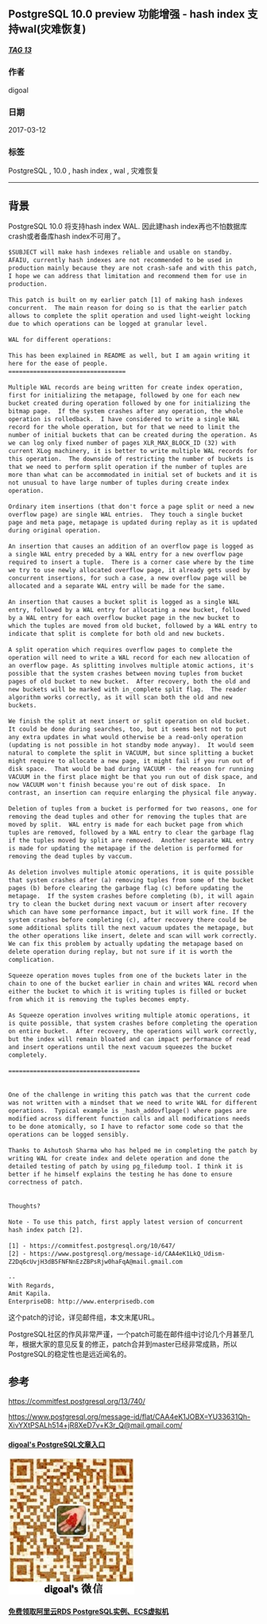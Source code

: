 ## PostgreSQL 10.0 preview 功能增强 - hash index 支持wal(灾难恢复)  
##### [TAG 13](../class/13.md)
                                                
### 作者                                                                                             
digoal                                           
                                                  
### 日期                                             
2017-03-12                                            
                                              
### 标签                                           
PostgreSQL , 10.0 , hash index ,  wal , 灾难恢复  
                                                
----                                          
                                                   
## 背景                         
PostgreSQL 10.0 将支持hash index WAL. 因此建hash index再也不怕数据库crash或者备库hash index不可用了。  
  
```  
$SUBJECT will make hash indexes reliable and usable on standby.  
AFAIU, currently hash indexes are not recommended to be used in  
production mainly because they are not crash-safe and with this patch,  
I hope we can address that limitation and recommend them for use in  
production.  
  
This patch is built on my earlier patch [1] of making hash indexes  
concurrent.  The main reason for doing so is that the earlier patch  
allows to complete the split operation and used light-weight locking  
due to which operations can be logged at granular level.  
  
WAL for different operations:  
  
This has been explained in README as well, but I am again writing it  
here for the ease of people.  
=================================  
  
Multiple WAL records are being written for create index operation,  
first for initializing the metapage, followed by one for each new  
bucket created during operation followed by one for initializing the  
bitmap page.  If the system crashes after any operation, the whole  
operation is rolledback.  I have considered to write a single WAL  
record for the whole operation, but for that we need to limit the  
number of initial buckets that can be created during the operation. As  
we can log only fixed number of pages XLR_MAX_BLOCK_ID (32) with  
current XLog machinery, it is better to write multiple WAL records for  
this operation.  The downside of restricting the number of buckets is  
that we need to perform split operation if the number of tuples are  
more than what can be accommodated in initial set of buckets and it is  
not unusual to have large number of tuples during create index  
operation.  
  
Ordinary item insertions (that don't force a page split or need a new  
overflow page) are single WAL entries.  They touch a single bucket  
page and meta page, metapage is updated during replay as it is updated  
during original operation.  
  
An insertion that causes an addition of an overflow page is logged as  
a single WAL entry preceded by a WAL entry for a new overflow page  
required to insert a tuple.  There is a corner case where by the time  
we try to use newly allocated overflow page, it already gets used by  
concurrent insertions, for such a case, a new overflow page will be  
allocated and a separate WAL entry will be made for the same.  
  
An insertion that causes a bucket split is logged as a single WAL  
entry, followed by a WAL entry for allocating a new bucket, followed  
by a WAL entry for each overflow bucket page in the new bucket to  
which the tuples are moved from old bucket, followed by a WAL entry to  
indicate that split is complete for both old and new buckets.  
  
A split operation which requires overflow pages to complete the  
operation will need to write a WAL record for each new allocation of  
an overflow page. As splitting involves multiple atomic actions, it's  
possible that the system crashes between moving tuples from bucket  
pages of old bucket to new bucket.  After recovery, both the old and  
new buckets will be marked with in_complete split flag.  The reader  
algorithm works correctly, as it will scan both the old and new  
buckets.  
  
We finish the split at next insert or split operation on old bucket.  
It could be done during searches, too, but it seems best not to put  
any extra updates in what would otherwise be a read-only operation  
(updating is not possible in hot standby mode anyway).  It would seem  
natural to complete the split in VACUUM, but since splitting a bucket  
might require to allocate a new page, it might fail if you run out of  
disk space.  That would be bad during VACUUM - the reason for running  
VACUUM in the first place might be that you run out of disk space, and  
now VACUUM won't finish because you're out of disk space.  In  
contrast, an insertion can require enlarging the physical file anyway.  
  
Deletion of tuples from a bucket is performed for two reasons, one for  
removing the dead tuples and other for removing the tuples that are  
moved by split.  WAL entry is made for each bucket page from which  
tuples are removed, followed by a WAL entry to clear the garbage flag  
if the tuples moved by split are removed.  Another separate WAL entry  
is made for updating the metapage if the deletion is performed for  
removing the dead tuples by vaccum.  
  
As deletion involves multiple atomic operations, it is quite possible  
that system crashes after (a) removing tuples from some of the bucket  
pages (b) before clearing the garbage flag (c) before updating the  
metapage.  If the system crashes before completing (b), it will again  
try to clean the bucket during next vacuum or insert after recovery  
which can have some performance impact, but it will work fine. If the  
system crashes before completing (c), after recovery there could be  
some additional splits till the next vacuum updates the metapage, but  
the other operations like insert, delete and scan will work correctly.  
We can fix this problem by actually updating the metapage based on  
delete operation during replay, but not sure if it is worth the  
complication.  
  
Squeeze operation moves tuples from one of the buckets later in the  
chain to one of the bucket earlier in chain and writes WAL record when  
either the bucket to which it is writing tuples is filled or bucket  
from which it is removing the tuples becomes empty.  
  
As Squeeze operation involves writing multiple atomic operations, it  
is quite possible, that system crashes before completing the operation  
on entire bucket.  After recovery, the operations will work correctly,  
but the index will remain bloated and can impact performance of read  
and insert operations until the next vacuum squeezes the bucket  
completely.  
  
=====================================  
  
  
One of the challenge in writing this patch was that the current code  
was not written with a mindset that we need to write WAL for different  
operations.  Typical example is _hash_addovflpage() where pages are  
modified across different function calls and all modifications needs  
to be done atomically, so I have to refactor some code so that the  
operations can be logged sensibly.  
  
Thanks to Ashutosh Sharma who has helped me in completing the patch by  
writing WAL for create index and delete operation and done the  
detailed testing of patch by using pg_filedump tool. I think it is  
better if he himself explains the testing he has done to ensure  
correctness of patch.  
  
  
Thoughts?  
  
Note - To use this patch, first apply latest version of concurrent  
hash index patch [2].  
  
[1] - https://commitfest.postgresql.org/10/647/  
[2] - https://www.postgresql.org/message-id/CAA4eK1LkQ_Udism-Z2Dq6cUvjH3dB5FNFNnEzZBPsRjw0haFqA@mail.gmail.com  
  
--   
With Regards,  
Amit Kapila.  
EnterpriseDB: http://www.enterprisedb.com  
```  
    
这个patch的讨论，详见邮件组，本文末尾URL。  
  
PostgreSQL社区的作风非常严谨，一个patch可能在邮件组中讨论几个月甚至几年，根据大家的意见反复的修正，patch合并到master已经非常成熟，所以PostgreSQL的稳定性也是远近闻名的。  
                  
## 参考                  
https://commitfest.postgresql.org/13/740/  
      
https://www.postgresql.org/message-id/flat/CAA4eK1JOBX=YU33631Qh-XivYXtPSALh514+jR8XeD7v+K3r_Q@mail.gmail.com/  
    

  
  
  
  
  
  
  
  
  
  
  
  
  
  
  
#### [digoal's PostgreSQL文章入口](https://github.com/digoal/blog/blob/master/README.md "22709685feb7cab07d30f30387f0a9ae")
  
  
![digoal's weixin](../pic/digoal_weixin.jpg "f7ad92eeba24523fd47a6e1a0e691b59")
  
  
  
  
  
  
  
  
#### [免费领取阿里云RDS PostgreSQL实例、ECS虚拟机](https://www.aliyun.com/database/postgresqlactivity "57258f76c37864c6e6d23383d05714ea")
  
